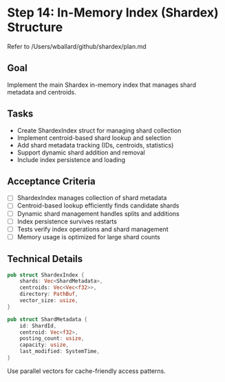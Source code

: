 # Step 14: In-Memory Index (Shardex) Structure

Refer to /Users/wballard/github/shardex/plan.md

## Goal
Implement the main Shardex in-memory index that manages shard metadata and centroids.

## Tasks
- Create ShardexIndex struct for managing shard collection
- Implement centroid-based shard lookup and selection
- Add shard metadata tracking (IDs, centroids, statistics)
- Support dynamic shard addition and removal
- Include index persistence and loading

## Acceptance Criteria
- [ ] ShardexIndex manages collection of shard metadata
- [ ] Centroid-based lookup efficiently finds candidate shards
- [ ] Dynamic shard management handles splits and additions
- [ ] Index persistence survives restarts
- [ ] Tests verify index operations and shard management
- [ ] Memory usage is optimized for large shard counts

## Technical Details
```rust
pub struct ShardexIndex {
    shards: Vec<ShardMetadata>,
    centroids: Vec<Vec<f32>>,
    directory: PathBuf,
    vector_size: usize,
}

pub struct ShardMetadata {
    id: ShardId,
    centroid: Vec<f32>,
    posting_count: usize,
    capacity: usize,
    last_modified: SystemTime,
}
```

Use parallel vectors for cache-friendly access patterns.